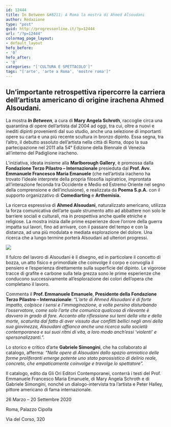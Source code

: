 ```yaml
---
id: 12444
title: In Between &#8211; A Roma la mostra di Ahmed Alsoudani
author: Redazione
type: "post"
guid: http://progressonline.it/?p=12444
url: "/?p=12444"
colormag_page_layout:
- default_layout
hefo_before:
- '0'
hefo_after:
- '0'
categories: "['CULTURA E SPETTACOLO']"
tags: "['arte', 'arte a Roma', 'mostre roma']"
---
```


## Un’importante retrospettiva ripercorre la carriera dell’artista americano di origine irachena **Ahmed Alsoudani**.

La mostra ***In Between***, a cura di **Mary Angela Schroth**, raccoglie circa una quarantina di opere dell’artista dal 2004 ad oggi, tra cui, oltre a nuovi e inediti dipinti provenienti dal suo studio, anche una selezione di importanti opere su carta e una più recente scultura in bronzo dipinto. Essa segna, tra l’altro, il debutto assoluto dell’artista nella città di Roma, dopo la sua partecipazione nel 2011 alla 54° Edizione della Biennale di Venezia all’interno del Padiglione iracheno.

L’iniziativa, ideata insieme alla **Marlborough Gallery**, è promossa dalla **Fondazione Terzo Pilastro – Internazionale** presieduta dal **Prof. Avv. Emmanuele Francesco Maria Emanuele** (che nell’artista iracheno ha trovato l’ideale interprete della propria filosofia ispiratrice, improntata all’interazione feconda tra Occidente e Medio ed Estremo Oriente nel segno della comprensione e dell’inclusione), e realizzata da **Poema S.p.A.** con il supporto organizzativo di **Comediarting** e **Arthemisia.**

La ricerca espressiva di **Ahmed Alsoudani**, naturalizzato americano, utilizza la forza comunicativa dell’arte quale strumento atto ad abbattere non solo le barriere sociali e culturali, ma in prospettiva anche quelle etniche e religiose. La mostra inizia dalle prime esperienze dove l’orrore della guerra impatta sui lavori, fino ad arrivare, con il passare del tempo e con la distanza, ad una più modulata e mediata esplorazione del dolore. Una ricerca che a lungo termine porterà Alsoudani ad ulteriori progressi.

![](https://progressonline.it/wp-content/uploads/2020/01/A.-Alsoudani-Rome-2019.-Acrylic-charcoal-and-color-pencil-on-canvas-cm-1804x254.-Collezione-privata.-300x214.jpg)

Il fulcro del lavoro di Alsoudani è il disegno, ed in particolare il concetto di bozza, un atto fisico e primordiale che coinvolge il corpo e convoglia il pensiero e l’esperienza direttamente sulla superficie del dipinto. Le vigorose tracce di grafite e carbone sulla tela grezza sono le prime esperienze che conducono successivamente all’esplorazione dei colori dell’opera che completano il lavoro.

Commenta il **Prof. Emmanuele Emanuele**, **Presidente della** **Fondazione Terzo Pilastro – Internazionale**: *“L’arte di Ahmed Alsoudani è di forte impatto, colpisce i sensi e l’immaginazione, a volte persino disturbando l’osservatore, come solo l’arte che comunica qualcosa di rilevante è davvero in grado di fare. Accanto alla riflessione sui temi della vita e della morte, scaturita dal fatto di aver vissuto due conflitti bellici negli anni della sua giovinezza, Alsoudani affianca anche una ricerca sulla società contemporanea e sui suoi ritmi di vita, a loro modo anch’essi ‘violenti’ e spersonalizzanti.”.*

Lo storico e critico d’arte **Gabriele Simongini**, che ha collaborato al catalogo, afferma: *“Nelle opere di Alsoudani dallo spazio amniotico delle forme proliferanti emerge potente uno stato parossistico di delirio reale, concreto, che empaticamente coinvolge e travolge lo spettatore”.*

Il catalogo, edito da Gli Ori Editori Contemporanei, conterrà i testi del Prof. Emmanuele Francesco Maria Emanuele, di Mary Angela Schroth e di Gabriele Simongini, nonché un dialogo-intervista tra l’artista e Peter Halley, pittore americano di fama internazionale.

<u> </u>

26 Marzo – 20 Settembre 2020

Roma, Palazzo Cipolla

Via del Corso, 320